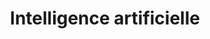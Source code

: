---
title: Intelligence artificielle
subTitle: ""
published: true
technology: ["frontend", "design", "scrum"]
coverImage: /images/home/offer/cloud.png
metaDescription: ["Meilleure connaissance client, Expérience client unique, Produits et services augmentés."]
subDescription: ""
date: ""
---